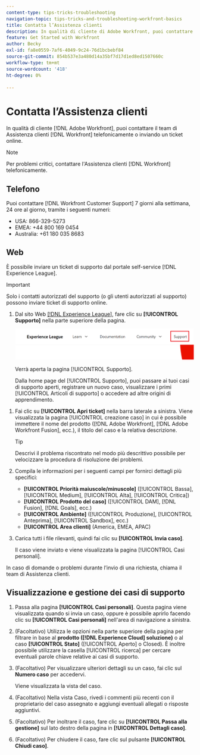 ```yaml
---
content-type: tips-tricks-troubleshooting
navigation-topic: tips-tricks-and-troubleshooting-workfront-basics
title: Contatta l’Assistenza clienti
description: In qualità di cliente di Adobe Workfront, puoi contattare il team di Assistenza clienti di Workfront telefonicamente o inviando un ticket online. Questo articolo include istruzioni su come contattare l’Assistenza clienti e su come visualizzare e gestire i casi di assistenza.
feature: Get Started with Workfront
author: Becky
exl-id: fa8e0559-7af6-4049-9c24-76d1bcbebf84
source-git-commit: 854b537e3a480d14a35bf7d17d1ed8ed1507660c
workflow-type: tm+mt
source-wordcount: '418'
ht-degree: 0%

---
```


# Contatta l’Assistenza clienti

<!--Audited: 12/2023-->

<!--
<p>(We need to keep this as a standalone article. It is linked in multiple articles and FAQs.)</p>
-->

In qualità di cliente [!DNL Adobe Workfront], puoi contattare il team di Assistenza clienti [!DNL Workfront] telefonicamente o inviando un ticket online.

>[!NOTE]
>
>Per problemi critici, contattare l&#39;Assistenza clienti [!DNL Workfront] telefonicamente.

## Telefono

Puoi contattare [!DNL Workfront Customer Support] 7 giorni alla settimana, 24 ore al giorno, tramite i seguenti numeri:

* USA: 866-329-5273
* EMEA: +44 800 169 0454
* Australia: +61 180 035 8683

<!--Old numbers - before 2/10/2025:

* US: 844-306-HELP(4357)
* EMEA: +44 1256 274200
* Australia: +61 1800 849259

-->

## Web

È possibile inviare un ticket di supporto dal portale self-service [!DNL Experience League].

>[!IMPORTANT]
>
>Solo i contatti autorizzati del supporto (o gli utenti autorizzati al supporto) possono inviare ticket di supporto online.


1. Dal sito Web [[!DNL Experience League]](https://experienceleague.adobe.com), fare clic su **[!UICONTROL Supporto]** nella parte superiore della pagina.

   ![](assets/experience-league-top-navigation-with-support-highlighted.png)

   Verrà aperta la pagina [!UICONTROL Supporto].

   Dalla home page del [!UICONTROL Supporto], puoi passare ai tuoi casi di supporto aperti, registrare un nuovo caso, visualizzare i primi [!UICONTROL Articoli di supporto] o accedere ad altre origini di apprendimento.

<!--1. To submit a case, select the option **[!UICONTROL Open a support case]**, then click **[!UICONTROL Sign] In**.-->

1. Fai clic su **[!UICONTROL Apri ticket]** nella barra laterale a sinistra.
Viene visualizzata la pagina [!UICONTROL creazione caso] in cui è possibile immettere il nome del prodotto ([!DNL Adobe Workfront], [!DNL Adobe Workfront Fusion], ecc.), il titolo del caso e la relativa descrizione.

   >[!TIP]
   >
   >Descrivi il problema riscontrato nel modo più descrittivo possibile per velocizzare la procedura di risoluzione dei problemi.


1. Compila le informazioni per i seguenti campi per fornirci dettagli più specifici:

   * **[!UICONTROL Priorità maiuscole/minuscole]** ([!UICONTROL Bassa], [!UICONTROL Medium], [!UICONTROL Alta], [!UICONTROL Critica])
   * **[!UICONTROL Prodotto del caso]** ([!UICONTROL DAM], [!DNL Fusion], [!DNL Goals], ecc.)
   * **[!UICONTROL Ambiente]** ([!UICONTROL Produzione], [!UICONTROL Anteprima], [!UICONTROL Sandbox], ecc.)
   * **[!UICONTROL Area clienti]** (America, EMEA, APAC)

1. Carica tutti i file rilevanti, quindi fai clic su **[!UICONTROL Invia caso]**.

   Il caso viene inviato e viene visualizzata la pagina [!UICONTROL Casi personali].

   <!--
   [](assets/all-cases-list-exl-support-portal.png)
   -->

In caso di domande o problemi durante l’invio di una richiesta, chiama il team di Assistenza clienti.


## Visualizzazione e gestione dei casi di supporto

1. Passa alla pagina **[!UICONTROL Casi personali]**. Questa pagina viene visualizzata quando si invia un caso, oppure è possibile aprirlo facendo clic su **[!UICONTROL Casi personali]** nell&#39;area di navigazione a sinistra.

1. (Facoltativo) Utilizza le opzioni nella parte superiore della pagina per filtrare in base al **prodotto ([!DNL Experience Cloud] soluzione)** o al caso **[!UICONTROL Stato]** ([!UICONTROL Aperto] o Closed). È inoltre possibile utilizzare la casella [!UICONTROL ricerca] per cercare eventuali parole chiave relative ai casi di supporto.

1. (Facoltativo) Per visualizzare ulteriori dettagli su un caso, fai clic sul **Numero caso** per accedervi.

   Viene visualizzata la vista del caso.

1. (Facoltativo) Nella vista Caso, rivedi i commenti più recenti con il proprietario del caso assegnato e aggiungi eventuali allegati o risposte aggiuntivi.

1. (Facoltativo) Per inoltrare il caso, fare clic su **[!UICONTROL Passa alla gestione]** sul lato destro della pagina in **[!UICONTROL Dettagli caso]**.

1. (Facoltativo) Per chiudere il caso, fare clic sul pulsante **[!UICONTROL Chiudi caso]**.


<!--drafted: I took the information above from this blog post by Jon Chen (on September 13, 2022): https://experienceleaguecommunities.adobe.com/t5/workfront-blogs/how-to-submit-a-support-ticket-on-experience-league/ba-p/461737)

- this is the information that was there before - pointing to WorkfrontOne: 

If you are logged in as an Authorized Support Contact, you can contact Workfront Customer Support through the Workfront One site and create a case, formally called a ticket.

1. Log in to [**one.workfront.com**](https://one.workfront.com/) as an Authorized Support Contact.
1. On the **Home** page, click **Support**.

   ![](assets/supporthome-350x138.png)

   The Customer Support page displays.

   >[!NOTE]
   >
   >If you don't see the Support option on the Home page, you are not an Authorized Support Contact. Your Workfront administrator can contact Workfront Customer Support and request you be added an Authorized Support Contact. If you are the only Workfront administrator for your organization, contact the Workfront Support team by phone.

1. Complete the fields in the **Create a Support Case** form. All fields are required.  

   <table style="table-layout:auto">
    <tr>
        <td><strong>Subject</strong></td>
        <td>Type a brief question or explanation of the issue you are experiencing.</td>
    </tr>
    <tr>
        <td><strong>Description</strong></td>
        <td>Type a detailed description of the issue. Include as much information as possible.</td>
    </tr>
    <tr>
        <td><strong>Priority</strong></td>
        <td> </td>
    </tr>
    <tr>
        <td><strong>Case Product</strong></td>
        <td>Select the product in which you are experiencing the issue. If the issue is not related to a specific product, select None.</td>
    </tr>
    <tr>
        <td><strong>Product Area</strong></td>
        <td>Select the area of the product that best relates to the issue. If the related area is not listed in the drop-down menu, select Not Listed.</td>
    </tr>
    <tr>
        <td><strong>Environment</strong></td>
        <td>Select the environment in which the issue occurs. If you are seeing the issue in both the Production and Sandbox environments, please select Production.</td>
    </tr>
    <tr>
        <td><strong>Customer Region</strong></td>
        <td> </td>
    </tr>
   </table>

1. (Optional) Attach a file, such as an image or video file.

   1. At the bottom of the form, click **Upload File**.
   1. Click **Upload File**, then browse for and select the desired file.

      ![](assets/supportselectfile-350x368.png)

   1. Click **Done** to upload the file to the case.

1. Click **Submit** to submit the case to Workfront Customer Support.

-->


